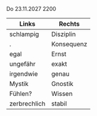 Do 23.11.2027 2200

Links | Rechts
---|---
schlampig | Disziplin
. | Konsequenz
egal | Ernst
ungefähr | exakt
irgendwie | genau
Mystik | Gnostik
Fühlen? | Wissen
zerbrechlich | stabil
